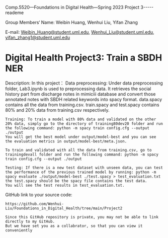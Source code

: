 Comp.5520—Foundations in Digital Health—Spring 2023 Project 3-----reademe

Group Members‘ Name: Weibin Huang, Wenhui Liu, Yifan Zhang

E-mail: Weibin_Huang@student.uml.edu, Wenhui_Liu@student.uml.edu, yifan_zhang1@student.uml.edu

# Digital Health Project3: Train a SBDH NER  
Description:
In this project：
    Data preprocessing: Under data preprocessing folder, Lab3.ipynb is used to preprocessing data. It retrieves the social history part from discharge notes in mimiciii database and convert those annotated notes with SBDH related keywords into spacy format. 
    data.spacy contains all the data from training.csv. 
    train.spacy and test.spacy contains 80% and 20% data from training.csv respectively.  
  
    Training: To train a model with 80% data and validated on the other 20% data, simply go to the directory of training80dev20 folder and run the following command: python -m spacy train config.cfg --output ./output  
    You will get the best model under output/model-best and you can see the evaluation metrics in output/model-best/meta.json.

    To train and validated with all the data from training.csv, go to trainingdevall folder and run the following command: python -m spacy train config.cfg --output ./output  

    Testing: If there is a new test dataset with unseen data, you can test the performance of the previous trained model by running: python -m spacy evaluate ./output/model-best ./test.spacy > test_evaluation.txt   
    the test.spacy should be the spacy file contains the test data.  
    You will see the test results in test_evaluation.txt. 
  

GitHub link to your source code:

	https://github.com/Wenhui-Liu/Foundations_in_Digital_Health/tree/main/Project2

	Since this GitHub repository is private, you may not be able to link directly to my GitHub. 
	But we have set you as a collabrator, so that you can view it conveniently
